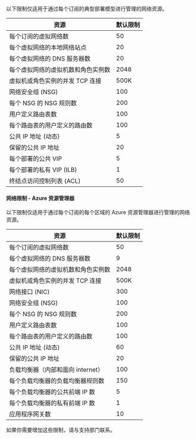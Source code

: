 以下限制仅适用于通过每个订阅的典型部署模型进行管理的网络资源。

资源| 默认限制
--- | ---
每个订阅的虚拟网络数 | 50
每个虚拟网络的本地网络站点 | 20
每个虚拟网络的 DNS 服务器数 | 20
每个虚拟网络的虚拟机数和角色实例数 | 2048
虚拟机或角色实例的并发 TCP 连接 | 500K
网络安全组 (NSG) | 100
每个 NSG 的 NSG 规则数 | 200
用户定义路由表数 | 100
每个路由表的用户定义的路由数 | 100
公共 IP 地址 (动态) | 5
保留的公共 IP 地址 | 20
每个部署的公共 VIP | 5
每个部署的私有 VIP (ILB) | 1
终结点访问控制列表 (ACL) | 50


#### 网络限制 - Azure 资源管理器

以下限制仅适用于通过每个订阅的每个区域的 Azure 资源管理器进行管理的网络资源。

资源| 默认限制
--- | ---
每个订阅的虚拟网络数 | 50
每个虚拟网络的 DNS 服务器数 | 9
每个虚拟网络的虚拟机数和角色实例数 | 2048
虚拟机或角色实例的并发 TCP 连接 | 500K
网络接口 (NIC) | 300
网络安全组 (NSG) | 100
每个 NSG 的 NSG 规则数 | 200
用户定义路由表数 | 100
每个路由表的用户定义的路由数 | 100
公共 IP 地址 (动态) | 60
保留的公共 IP 地址 | 20
负载均衡器（内部和面向 internet） | 100
每个负载均衡器的负载均衡器规则数 | 150
每个负载均衡器的公共前端 IP 数 | 5
每个负载均衡器的私有前端 IP 数 | 1
应用程序网关数 | 10

如果你需要增加这些限制，请与支持部门联系。

<!---HONumber=74-->